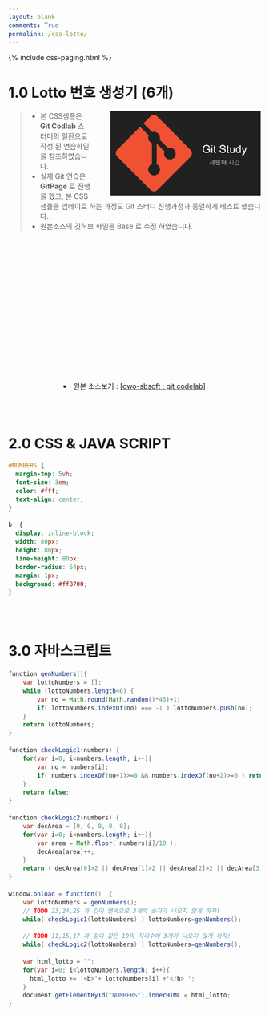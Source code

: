 ```yaml
---
layout: blank
comments: True
permalink: /css-lotto/
---
```

<style>

#NUMBERS {
  margin-top: 5vh;
  font-size: 3em;
  color: #fff;
  text-align: center;
}

b  {
  display: inline-block;
  width: 80px;
  height: 80px;
  line-height: 80px;
  border-radius: 64px;
  margin: 1px;
  background: #ff8700;
}

</style>



<!-- 조각 삽입화일 : 페이징 넘버링 css-paging.html -->
{% include css-paging.html %}



# 1.0 Lotto 번호 생성기 (6개)
<img src="/images/post_img/20180806-000.png" width="300" align="right" style="padding: 0px 0px 0px 40px;">

> * 본 CSS샘플은 **Git Codlab** 스터디의 일환으로 작성 된 연습화일을 참조하였습니다.
> * 실제 Git 연습은 **GitPage** 로 진행을 했고, 본 CSS 샘플을 업데이트 하는 과정도 Git 스터디 진행과정과 동일하게 테스트 했습니다.
> * 원본소스의 깃허브 화일을 Base 로 수정 하였습니다.


<!-- 넘버생성 위치 -->
<br><br><br><br>
<div id="NUMBERS"></div>

<br>
<div class="content">
  <li style="text-align: center;">원본 소스보기 :
    <a href='https://github.com/owo-sbsoft/lotto' target="new">
      [owo-sbsoft : git codelab]
    </a>
  </li>
</div>  



<br><br>
# 2.0 CSS & JAVA SCRIPT

```css
#NUMBERS {
  margin-top: 5vh;
  font-size: 3em;
  color: #fff;
  text-align: center;
}

b  {
  display: inline-block;
  width: 80px;
  height: 80px;
  line-height: 80px;
  border-radius: 64px;
  margin: 1px;
  background: #ff8700;
}
```



<!-- Todo: CSS 스크립트 뒤에 표시 안되는 문제 해결 -->
<br><br>
# 3.0 자바스크립트

```java
function genNumbers(){
    var lottoNumbers = [];
    while (lottoNumbers.length<6) {
        var no = Math.round(Math.random()*45)+1;
        if( lottoNumbers.indexOf(no) === -1 ) lottoNumbers.push(no);
    }
    return lottoNumbers;
}

function checkLogic1(numbers) {
    for(var i=0; i<numbers.length; i++){
        var no = numbers[i];
        if( numbers.indexOf(no+1)>=0 && numbers.indexOf(no+2)>=0 ) return true;
    }
    return false;
}

function checkLogic2(numbers) {
    var decArea = [0, 0, 0, 0, 0];
    for(var i=0; i<numbers.length; i++){
        var area = Math.floor( numbers[i]/10 );
        decArea[area]++;
    }
    return ( decArea[0]>2 || decArea[1]>2 || decArea[2]>2 || decArea[3]>2 || decArea[4]>2 );
}

window.onload = function()  {
    var lottoNumbers = genNumbers();
    // TODO 23,24,25 과 간이 연속으로 3개의 숫자가 나오지 않게 하자!
    while( checkLogic1(lottoNumbers) ) lottoNumbers=genNumbers();

    // TODO 11,15,17 과 같이 같은 10의 자리수에 3개가 나오지 않게 하자!
    while( checkLogic2(lottoNumbers) ) lottoNumbers=genNumbers();

    var html_lotto = "";
    for(var i=0; i<lottoNumbers.length; i++){
      html_lotto += '<b>'+ lottoNumbers[i] +'</b> ';
    }
    document.getElementById("NUMBERS").innerHTML = html_lotto;
}
```







<script>
function genNumbers(){
    var lottoNumbers = [];
    while (lottoNumbers.length<6) {
        var no = Math.round(Math.random()*45)+1;
        if( lottoNumbers.indexOf(no) === -1 ) lottoNumbers.push(no);
    }
    return lottoNumbers;
}

function checkLogic1(numbers) {
    for(var i=0; i<numbers.length; i++){
        var no = numbers[i];
        if( numbers.indexOf(no+1)>=0 && numbers.indexOf(no+2)>=0 ) return true;
    }
    return false;
}

function checkLogic2(numbers) {
    var decArea = [0, 0, 0, 0, 0];
    for(var i=0; i<numbers.length; i++){
        var area = Math.floor( numbers[i]/10 );
        decArea[area]++;
    }
    return ( decArea[0]>2 || decArea[1]>2 || decArea[2]>2 || decArea[3]>2 || decArea[4]>2 );
}

window.onload = function(){
    var lottoNumbers = genNumbers();
    // TODO 23,24,25 과 간이 연속으로 3개의 숫자가 나오지 않게 하자!
    while( checkLogic1(lottoNumbers) ) lottoNumbers=genNumbers();

    // TODO 11,15,17 과 같이 같은 10의 자리수에 3개가 나오지 않게 하자!
    while( checkLogic2(lottoNumbers) ) lottoNumbers=genNumbers();

    var html_lotto = "";
    for(var i=0; i<lottoNumbers.length; i++){
      html_lotto += '<b>'+ lottoNumbers[i] +'</b> ';
    }
    document.getElementById("NUMBERS").innerHTML = html_lotto;
}
</script>
